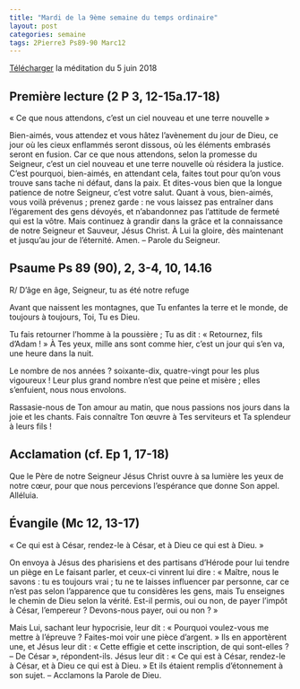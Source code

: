 ```yaml
---
title: "Mardi de la 9ème semaine du temps ordinaire"
layout: post
categories: semaine
tags: 2Pierre3 Ps89-90 Marc12  
---
```

[Télécharger](https://bruno-sou.github.io/mypages/pj/06-05-Messe_du_mardi_5_juin_2018.pdf) la méditation du 5 juin 2018

## Première lecture (2 P 3, 12-15a.17-18)
« Ce que nous attendons, c’est un ciel nouveau et une terre nouvelle »

Bien-aimés, vous attendez et vous hâtez l’avènement du jour de Dieu,
ce jour où les cieux enflammés seront dissous, où les éléments embrasés seront en fusion.
Car ce que nous attendons, selon la promesse du Seigneur,
c’est un ciel nouveau et une terre nouvelle où résidera la justice.
C’est pourquoi, bien-aimés, en attendant cela,
faites tout pour qu’on vous trouve sans tache ni défaut, dans la paix.
Et dites-vous bien que la longue patience de notre Seigneur, c’est votre salut.
Quant à vous, bien-aimés, vous voilà prévenus ; prenez garde : 
ne vous laissez pas entraîner dans l’égarement des gens dévoyés,
et n’abandonnez pas l’attitude de fermeté qui est la vôtre.
Mais continuez à grandir dans la grâce et la connaissance de notre Seigneur et Sauveur, Jésus Christ.
À Lui la gloire, dès maintenant et jusqu’au jour de l’éternité.
Amen.
            – Parole du Seigneur.

## Psaume Ps 89 (90), 2, 3-4, 10, 14.16
R/ D’âge en âge, Seigneur, tu as été notre refuge

Avant que naissent les montagnes,
que Tu enfantes la terre et le monde,
de toujours à toujours,
Toi, Tu es Dieu.

Tu fais retourner l’homme à la poussière ;
Tu as dit : « Retournez, fils d’Adam ! »
À Tes yeux, mille ans sont comme hier,
c’est un jour qui s’en va, une heure dans la nuit.

Le nombre de nos années ? soixante-dix,
quatre-vingt pour les plus vigoureux !
Leur plus grand nombre n’est que peine et misère ;
elles s’enfuient, nous nous envolons.

Rassasie-nous de Ton amour au matin,
que nous passions nos jours dans la joie et les chants.
Fais connaître Ton œuvre à Tes serviteurs
et Ta splendeur à leurs fils !

## Acclamation (cf. Ep 1, 17-18)
Que le Père de notre Seigneur Jésus Christ ouvre à sa lumière les yeux de notre cœur,
pour que nous percevions l’espérance que donne Son appel.
Alléluia.

## Évangile (Mc 12, 13-17)
« Ce qui est à César, rendez-le à César, et à Dieu ce qui est à Dieu. »

On envoya à Jésus des pharisiens et des partisans d’Hérode 
pour lui tendre un piège en Le faisant parler, et ceux-ci vinrent lui dire :
« Maître, nous le savons : tu es toujours vrai ;
tu ne te laisses influencer par personne, 
car ce n’est pas selon l’apparence que tu considères les gens,
mais Tu enseignes le chemin de Dieu selon la vérité.
Est-il permis, oui ou non, de payer l’impôt à César, l’empereur ?
Devons-nous payer, oui ou non ? »

Mais Lui, sachant leur hypocrisie, leur dit :
« Pourquoi voulez-vous me mettre à l’épreuve ?
Faites-moi voir une pièce d’argent. »
Ils en apportèrent une, et Jésus leur dit :
« Cette effigie et cette inscription, de qui sont-elles ?
– De César », répondent-ils. Jésus leur dit :
« Ce qui est à César, rendez-le à César, et à Dieu ce qui est à Dieu. »
Et ils étaient remplis d’étonnement à son sujet.
            – Acclamons la Parole de Dieu.
